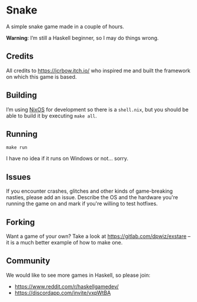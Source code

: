 # Snake

A simple snake game made in a couple of hours.

**Warning**: I’m still a Haskell beginner, so I may do things wrong.

## Credits

All credits to https://icrbow.itch.io/ who inspired me and built
the framework on which this game is based.

## Building

I’m using [NixOS](https://nixos.org/) for development so there
is a `shell.nix`, but you should be able to build it by
executing `make all`.

## Running

    make run

I have no idea if it runs on Windows or not… sorry.

## Issues

If you encounter crashes, glitches and other kinds of
game-breaking nasties, please add an issue. Describe the OS and
the hardware you're running the game on and mark if you're
willing to test hotfixes.

## Forking

Want a game of your own?
Take a look at https://gitlab.com/dpwiz/exstare – it is a much
better example of how to make one.

## Community

We would like to see more games in Haskell, so please join:

* https://www.reddit.com/r/haskellgamedev/
* https://discordapp.com/invite/vxpWtBA

